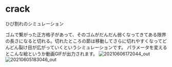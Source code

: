 # crack
ひび割れのシミュレーション

ゴムで繋がった正方格子があって、そのゴムがだんだん弱くなってきてある限界の長さになると切れる。切れたところの節は移動してさらに切れやすくなってどんどん裂け目が広がっていくというシミュレーションです。
パラメータを変えるとこんな絵というか動画GIFが出力されます。
![20210606172044_out](https://user-images.githubusercontent.com/43979686/121297184-e30dab80-c92c-11eb-890e-9cea25678d10.gif)
![20210605183046_out](https://user-images.githubusercontent.com/43979686/121297212-f28cf480-c92c-11eb-8157-cf3c4750e96d.gif)
